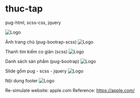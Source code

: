 # thuc-tap

pug-html,
scss-css,
jquery


![Logo](https://github.com/HuynhNhatTruong0108/thuc-tap/blob/master/anhwebdemo_thuctap.png)


Ảnh trang chủ (pug-bootrap-scss)
![Logo](https://github.com/HuynhNhatTruong0108/thuc-tap/blob/master/Trangchu.png)


Thanh tìm kiếm co giãn (scss)
![Logo](https://github.com/HuynhNhatTruong0108/thuc-tap/blob/master/timkiem.png)


Danh sách sản phẩm (pug-bootrap)
![Logo](https://github.com/HuynhNhatTruong0108/thuc-tap/blob/master/sanpham.png)


Slide gồm pug - scss - jquery
![Logo](https://github.com/HuynhNhatTruong0108/thuc-tap/blob/master/slide.png)

Nội dung footer
![Logo](https://github.com/HuynhNhatTruong0108/thuc-tap/blob/master/ndfooter.png)

Re-simulate website: apple.com
Reference: https://apple.com/
